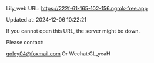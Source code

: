 Lily_web URL: https://222f-61-165-102-156.ngrok-free.app

Updated at: 2024-12-06 10:22:21

If you cannot open this URL, the server might be down.

Please contact: 

goley04@foxmail.com Or Wechat:GL_yeaH